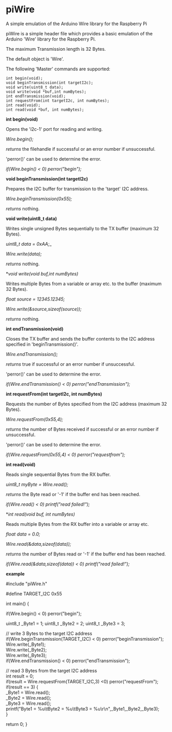 # piWire
 A simple emulation of the Arduino Wire library for the Raspberry Pi

piWire is a simple header file which provides a basic emulation of the Arduino 'Wire' library for the Raspberry Pi.

The maximum Transmission length is 32 Bytes.

The default object is 'Wire'.

The following 'Master' commands are supported:

	int begin(void);
	void beginTransmission(int targetI2c);
	void write(uint8_t data);
	void write(void *buf,int numBytes);
	int endTransmission(void);
	int requestFrom(int targetI2c, int numBytes);
	int read(void);
	int read(void *buf, int numBytes);
	
**int begin(void)**

Opens the 'i2c-1' port for reading and writing.

*Wire.begin();*

*returns* the filehandle if successful or an error number if unsuccessful.

'perror()' can be used to determine the error.

*if(Wire.begin() < 0) perror("begin");*

**void beginTransmission(int targetI2c)**

Prepares the I2C buffer for transmission to the 'target' I2C address.

*Wire.beginTransmission(0x55);*

*returns* nothing.

**void write(uint8_t data)**

Writes single unsigned Bytes sequentially to the TX buffer (maximum 32 Bytes).

*uint8_t data = 0xAA;*_

*Wire.write(data);*

*returns* nothing.

**void write(void *buf,int numBytes)**

Writes multiple Bytes from a variable or array etc. to the buffer (maximum 32 Bytes).

*float source = 12345.12345;*

*Wire.write(&source,sizeof(source));*

*returns* nothing.

**int endTransmission(void)**

Closes the TX buffer and sends the buffer contents to the I2C address specified in 'beginTransmission()'.

*Wire.endTransmission();*

*returns* true if successful or an error number if unsuccessful.

'perror()' can be used to determine the error.

*if(Wire.endTransmission() < 0) perror("endTransmission");*

**int requestFrom(int targetI2c, int numBytes)**

Requests the number of Bytes specified from the I2C address (maximum 32 Bytes).

*Wire.requestFrom(0x55,4);*

*returns* the number of Bytes received if successful or an error number if unsuccessful.

'perror()' can be used to determine the error.

*if(Wire.requestFrom(0x55,4) < 0) perror("requestfrom");*

**int read(void)**

Reads single sequential Bytes from the RX buffer.

*uint8_t myByte = Wire.read();*

*returns* the Byte read or '-1' if the buffer end has been reached.

*if(Wire.read() < 0) printf("read failed!");*

**int read(void *buf, int numBytes)**

Reads multiple Bytes from the RX buffer into a variable or array etc.

*float data = 0.0;*

*Wire.read(&data,sizeof(data));*

*returns* the number of Bytes read or '-1' if the buffer end has been reached.

*if(Wire.read(&data,sizeof(data)) < 0) printf("read failed!");*

**example**

\#include "piWire.h"

\#define TARGET_I2C 0x55

int main() {

if(Wire.begin() < 0) perror("begin");

uint8_t _Byte1 = 1;
uint8_t _Byte2 = 2;
uint8_t _Byte3 = 3;

// write 3 Bytes to the target I2C address  
if(Wire.beginTransmission(TARGET_I2C) < 0) perror("beginTransmission");  
Wire.write(_Byte1);  
Wire.write(_Byte2);  
Wire.write(_Byte3);  
if(Wire.endTransmission() < 0) perror("endTransmission");  

// read 3 Bytes from the target I2C address  
int result = 0;  
if(result = Wire.requestFrom(TARGET_I2C,3) <0) perror("requestFrom");  
if(result == 3) {  
\_Byte1 = Wire.read();  
\_Byte2 = Wire.read();  
\_Byte3 = Wire.read();  
printf("Byte1 = %u\tByte2 = %u\tByte3 = %u\r\n",\_Byte1,\_Byte2,\_Byte3);  
}  

return 0;
}
